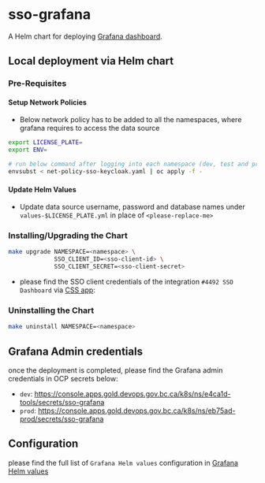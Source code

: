 # sso-grafana

A Helm chart for deploying [Grafana dashboard](https://github.com/grafana/helm-charts/tree/main/charts/grafana).

## Local deployment via Helm chart

### Pre-Requisites

#### Setup Network Policies

- Below network policy has to be added to all the namespaces, where grafana requires to access the data source

```sh
export LICENSE_PLATE=
export ENV=

# run below command after logging into each namespace (dev, test and prod)
envsubst < net-policy-sso-keycloak.yaml | oc apply -f -
```

#### Update Helm Values

- Update data source username, password and database names under `values-$LICENSE_PLATE.yml` in place of `<please-replace-me>`

### Installing/Upgrading the Chart

```sh
make upgrade NAMESPACE=<namespace> \
             SSO_CLIENT_ID=<sso-client-id> \
             SSO_CLIENT_SECRET=<sso-client-secret>
```

- please find the SSO client credentials of the integration `#4492 SSO Dashboard` via [CSS app](https://bcgov.github.io/sso-requests):

### Uninstalling the Chart

```sh
make uninstall NAMESPACE=<namespace>
```

## Grafana Admin credentials

once the deployment is completed, please find the Grafana admin credentials in OCP secrets below:

- `dev`: https://console.apps.gold.devops.gov.bc.ca/k8s/ns/e4ca1d-tools/secrets/sso-grafana
- `prod`: https://console.apps.gold.devops.gov.bc.ca/k8s/ns/eb75ad-prod/secrets/sso-grafana

## Configuration

please find the full list of `Grafana Helm values` configuration in [Grafana Helm values](https://github.com/grafana/helm-charts/blob/main/charts/grafana/values.yaml)

